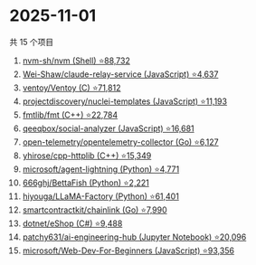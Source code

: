 # 2025-11-01

共 15 个项目

<!-- BEGIN GITHUB -->
<!-- 最后更新时间 2025-11-01 04:10:44 +0800 -->
1. [nvm-sh/nvm (Shell) ⭐88,732](https://github.com/nvm-sh/nvm)
1. [Wei-Shaw/claude-relay-service (JavaScript) ⭐4,637](https://github.com/Wei-Shaw/claude-relay-service)
1. [ventoy/Ventoy (C) ⭐71,812](https://github.com/ventoy/Ventoy)
1. [projectdiscovery/nuclei-templates (JavaScript) ⭐11,193](https://github.com/projectdiscovery/nuclei-templates)
1. [fmtlib/fmt (C++) ⭐22,784](https://github.com/fmtlib/fmt)
1. [qeeqbox/social-analyzer (JavaScript) ⭐16,681](https://github.com/qeeqbox/social-analyzer)
1. [open-telemetry/opentelemetry-collector (Go) ⭐6,127](https://github.com/open-telemetry/opentelemetry-collector)
1. [yhirose/cpp-httplib (C++) ⭐15,349](https://github.com/yhirose/cpp-httplib)
1. [microsoft/agent-lightning (Python) ⭐4,771](https://github.com/microsoft/agent-lightning)
1. [666ghj/BettaFish (Python) ⭐2,221](https://github.com/666ghj/BettaFish)
1. [hiyouga/LLaMA-Factory (Python) ⭐61,401](https://github.com/hiyouga/LLaMA-Factory)
1. [smartcontractkit/chainlink (Go) ⭐7,990](https://github.com/smartcontractkit/chainlink)
1. [dotnet/eShop (C#) ⭐9,488](https://github.com/dotnet/eShop)
1. [patchy631/ai-engineering-hub (Jupyter Notebook) ⭐20,096](https://github.com/patchy631/ai-engineering-hub)
1. [microsoft/Web-Dev-For-Beginners (JavaScript) ⭐93,356](https://github.com/microsoft/Web-Dev-For-Beginners)
<!-- END GITHUB -->